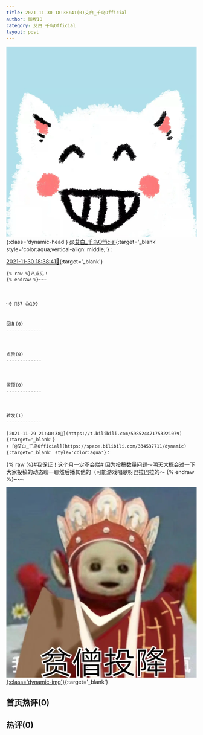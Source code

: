 ```yaml
---
title: 2021-11-30 18:38:41(0)艾白_千鸟Official
author: 御坂IO
category: 艾白_千鸟Official
layout: post
---
```


![img](/images/9ae8b9445fd0665cc014d9080156a45271be73c6.jpg){:class='dynamic-head'}
[@艾白_千鸟Official](https://space.bilibili.com/334537711/dynamic){:target='_blank' style='color:aqua;vertical-align: middle;'}：

[2021-11-30 18:38:41🔗](https://t.bilibili.com/598848668767169166){:target='_blank'}

~~~
{% raw %}八点见！
{% endraw %}~~~



↪️0 💬37 👍199


回复(0)
-------------



点赞(0)
-------------



置顶(0)
-------------



转发(1)
-------------

[2021-11-29 21:40:38🔗](https://t.bilibili.com/598524471753221079){:target='_blank'}
+ [@艾白_千鸟Official](https://space.bilibili.com/334537711/dynamic){:target='_blank' style='color:aqua'}：
~~~
{% raw %}#我保证！这个月一定不会烂# 
因为投稿数量问题～明天大概会过一下大家投稿的动态聊一聊然后播其他的（可能游戏唱歌呀巴拉巴拉的～
{% endraw %}~~~


[![img](/images/68ffcbe5f714deda566e67e37382e5c1e4aefadd.jpg){:class='dynamic-img'}](/images/68ffcbe5f714deda566e67e37382e5c1e4aefadd.jpg){:target='_blank'}




首页热评(0)
-------------



热评(0)
-------------



